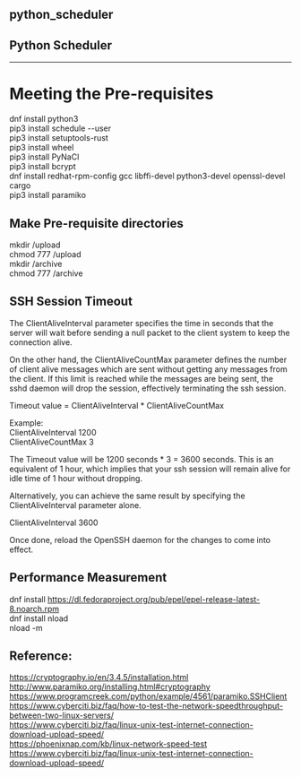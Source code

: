 ## python_scheduler
## Python Scheduler
--------------------
# Meeting the Pre-requisites
dnf install python3 <br/>
pip3 install schedule --user <br/> 
pip3 install setuptools-rust <br/>
pip3 install wheel <br/>
pip3 install PyNaCl <br/>
pip3 install bcrypt <br/>
dnf install redhat-rpm-config gcc libffi-devel python3-devel openssl-devel cargo <br/>
pip3 install paramiko <br>

## Make Pre-requisite directories
mkdir /upload <br/>
chmod 777 /upload <br/>
mkdir /archive <br/>
chmod 777 /archive <br/>

## SSH Session Timeout
The ClientAliveInterval parameter specifies the time in seconds that the server will wait before sending a null packet to the client system to keep the connection alive.

On the other hand, the ClientAliveCountMax parameter defines the number of client alive messages which are sent without getting any messages from the client. If this limit is reached while the messages are being sent, the sshd daemon will drop the session, effectively terminating the ssh session.

Timeout value = ClientAliveInterval * ClientAliveCountMax

Example: <br/>
ClientAliveInterval  1200 <br/>
ClientAliveCountMax 3 <br/>

The Timeout value will be 1200 seconds * 3 = 3600 seconds. 
This is an equivalent of 1 hour, which implies that your ssh session will remain alive for idle time of 1 hour without dropping.

Alternatively, you can achieve the same result by specifying the ClientAliveInterval parameter alone.

ClientAliveInterval  3600

Once done, reload the OpenSSH daemon for the changes to come into effect.

## Performance Measurement
dnf install https://dl.fedoraproject.org/pub/epel/epel-release-latest-8.noarch.rpm <br/>
dnf install nload <br/>
nload -m <br/>

## Reference:
https://cryptography.io/en/3.4.5/installation.html <br/>
http://www.paramiko.org/installing.html#cryptography <br/>
https://www.programcreek.com/python/example/4561/paramiko.SSHClient <br/>
https://www.cyberciti.biz/faq/how-to-test-the-network-speedthroughput-between-two-linux-servers/ <br/>
https://www.cyberciti.biz/faq/linux-unix-test-internet-connection-download-upload-speed/ <br/>
https://phoenixnap.com/kb/linux-network-speed-test <br/>
https://www.cyberciti.biz/faq/linux-unix-test-internet-connection-download-upload-speed/ 
